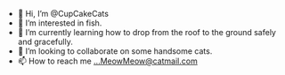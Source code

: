 - 👋 Hi, I’m @CupCakeCats
- 👀 I’m interested in fish.
- 🌱 I’m currently learning how to drop from the roof to the ground safely and gracefully.
- 💞️ I’m looking to collaborate on some handsome cats.
- 📫 How to reach me ...MeowMeow@catmail.com

<!---
CupCakeCats/CupCakeCats is a ✨ special ✨ repository because its `README.md` (this file) appears on your GitHub profile.
You can click the Preview link to take a look at your changes.
--->
